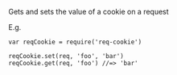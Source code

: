 Gets and sets the value of a cookie on a request

E.g.

    var reqCookie = require('req-cookie')

    reqCookie.set(req, 'foo', 'bar')
    reqCookie.get(req, 'foo') //=> 'bar'

